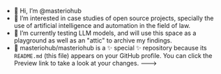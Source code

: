 - 👋 Hi, I’m @masteriohub
- 👀 I’m interested in case studies of open source projects, specially the use of artificial intelligence and automation in the field of law.    
- 🌱 I’m currently testing LLM models, and will use this space as a playground as well as an "attic" to archive my findings.
- 💞️ 
masteriohub/masteriohub is a ✨ special ✨ repository because its `README.md` (this file) appears on your GitHub profile.
You can click the Preview link to take a look at your changes.
--->
